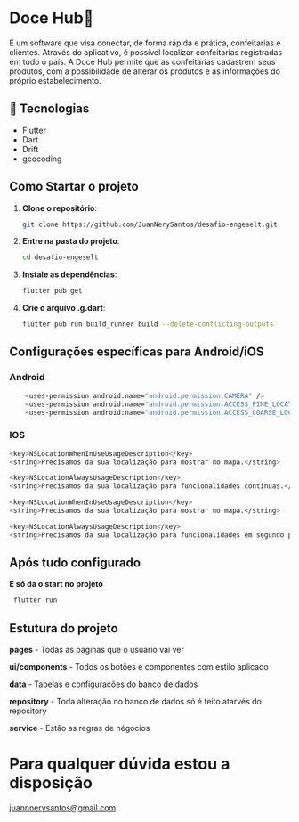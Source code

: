 # Doce Hub🎂

É um software que visa conectar, de forma rápida e prática, confeitarias e clientes. Através do aplicativo, é possível localizar confeitarias registradas em todo o país. A Doce Hub permite que as confeitarias cadastrem seus produtos, com a possibilidade de alterar os produtos e as informações do próprio estabelecimento.

## 🚀 Tecnologias

- Flutter
- Dart
- Drift
- geocoding

## Como Startar o projeto

1. **Clone o repositório**:

   ```bash
   git clone https://github.com/JuanNerySantos/desafio-engeselt.git

   ```

2. **Entre na pasta do projeto**:

   ```bash
   cd desafio-engeselt

   ```

3. **Instale as dependências**:

   ```bash
   flutter pub get
   ```

4. **Crie o arquivo .g.dart**:

   ```bash
   flutter pub run build_runner build --delete-conflicting-outputs
   ```

## Configurações específicas para Android/iOS

### Android

```bash
    <uses-permission android:name="android.permission.CAMERA" />
    <uses-permission android:name="android.permission.ACCESS_FINE_LOCATION" />
    <uses-permission android:name="android.permission.ACCESS_COARSE_LOCATION" />
```

### IOS

```bash
<key>NSLocationWhenInUseUsageDescription</key>
<string>Precisamos da sua localização para mostrar no mapa.</string>

<key>NSLocationAlwaysUsageDescription</key>
<string>Precisamos da sua localização para funcionalidades contínuas.</string>

<key>NSLocationWhenInUseUsageDescription</key>
<string>Precisamos da sua localização para mostrar no mapa.</string>

<key>NSLocationAlwaysUsageDescription</key>
<string>Precisamos da sua localização para funcionalidades em segundo plano.</string>
```

## Após tudo configurado

**É só da o start no projeto**

```bash
 flutter run
```

## Estutura do projeto

**pages** - Todas as paginas que o usuario vai ver

**ui/components** - Todos os botões e componentes com estilo aplicado

**data** - Tabelas e configurações do banco de dados

**repository** - Toda alteração no banco de dados só é feito atarvés do repository

**service** - Estão as regras de négocios

# Para qualquer dúvida estou a disposição

juannnerysantos@gmail.com
